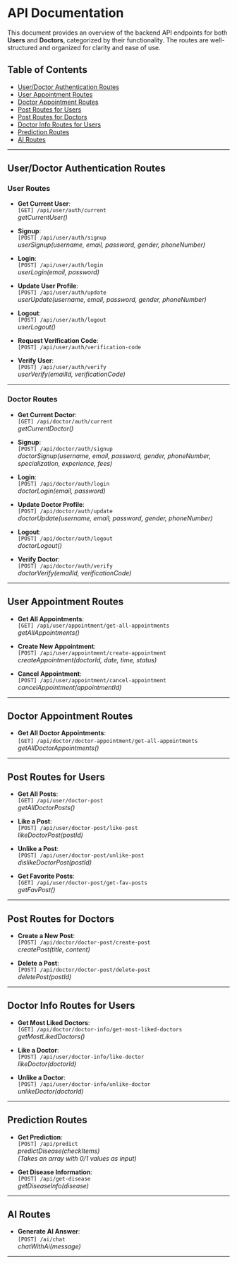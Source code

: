 # API Documentation

This document provides an overview of the backend API endpoints for both **Users** and **Doctors**, categorized by their functionality. The routes are well-structured and organized for clarity and ease of use.

## Table of Contents

- [User/Doctor Authentication Routes](#userdoctor-authentication-routes)
- [User Appointment Routes](#user-appointment-routes)
- [Doctor Appointment Routes](#doctor-appointment-routes)
- [Post Routes for Users](#post-routes-for-users)
- [Post Routes for Doctors](#post-routes-for-doctors)
- [Doctor Info Routes for Users](#doctor-info-routes-for-users)
- [Prediction Routes](#prediction-routes)
- [AI Routes](#ai-routes)

---

## User/Doctor Authentication Routes

### User Routes
- **Get Current User**:  
  `[GET] /api/user/auth/current`  
  _getCurrentUser()_

- **Signup**:  
  `[POST] /api/user/auth/signup`  
  _userSignup(username, email, password, gender, phoneNumber)_

- **Login**:  
  `[POST] /api/user/auth/login`  
  _userLogin(email, password)_

- **Update User Profile**:  
  `[POST] /api/user/auth/update`  
  _userUpdate(username, email, password, gender, phoneNumber)_

- **Logout**:  
  `[POST] /api/user/auth/logout`  
  _userLogout()_

- **Request Verification Code**:  
  `[POST] /api/user/auth/verification-code`

- **Verify User**:  
  `[POST] /api/user/auth/verify`  
  _userVerify(emailId, verificationCode)_

---

### Doctor Routes
- **Get Current Doctor**:  
  `[GET] /api/doctor/auth/current`  
  _getCurrentDoctor()_

- **Signup**:  
  `[POST] /api/doctor/auth/signup`  
  _doctorSignup(username, email, password, gender, phoneNumber, specialization, experience, fees)_

- **Login**:  
  `[POST] /api/doctor/auth/login`  
  _doctorLogin(email, password)_

- **Update Doctor Profile**:  
  `[POST] /api/doctor/auth/update`  
  _doctorUpdate(username, email, password, gender, phoneNumber)_

- **Logout**:  
  `[POST] /api/doctor/auth/logout`  
  _doctorLogout()_

- **Verify Doctor**:  
  `[POST] /api/doctor/auth/verify`  
  _doctorVerify(emailId, verificationCode)_

---

## User Appointment Routes

- **Get All Appointments**:  
  `[GET] /api/user/appointment/get-all-appointments`  
  _getAllAppointments()_

- **Create New Appointment**:  
  `[POST] /api/user/appointment/create-appointment`  
  _createAppointment(doctorId, date, time, status)_

- **Cancel Appointment**:  
  `[POST] /api/user/appointment/cancel-appointment`  
  _cancelAppointment(appointmentId)_

---

## Doctor Appointment Routes

- **Get All Doctor Appointments**:  
  `[GET] /api/doctor/doctor-appointment/get-all-appointments`  
  _getAllDoctorAppointments()_

---

## Post Routes for Users

- **Get All Posts**:  
  `[GET] /api/user/doctor-post`  
  _getAllDoctorPosts()_

- **Like a Post**:  
  `[POST] /api/user/doctor-post/like-post`  
  _likeDoctorPost(postId)_

- **Unlike a Post**:  
  `[POST] /api/user/doctor-post/unlike-post`  
  _dislikeDoctorPost(postId)_

- **Get Favorite Posts**:  
  `[GET] /api/user/doctor-post/get-fav-posts`  
  _getFavPost()_

---

## Post Routes for Doctors

- **Create a New Post**:  
  `[POST] /api/doctor/doctor-post/create-post`  
  _createPost(title, content)_

- **Delete a Post**:  
  `[POST] /api/doctor/doctor-post/delete-post`  
  _deletePost(postId)_

---

## Doctor Info Routes for Users

- **Get Most Liked Doctors**:  
  `[GET] /api/doctor/doctor-info/get-most-liked-doctors`  
  _getMostLikedDoctors()_

- **Like a Doctor**:  
  `[POST] /api/user/doctor-info/like-doctor`  
  _likeDoctor(doctorId)_

- **Unlike a Doctor**:  
  `[POST] /api/user/doctor-info/unlike-doctor`  
  _unlikeDoctor(doctorId)_

---

## Prediction Routes

- **Get Prediction**:  
  `[POST] /api/predict`  
  _predictDisease(checkItems)_  
  *(Takes an array with 0/1 values as input)*

- **Get Disease Information**:  
  `[POST] /api/get-disease`  
  _getDiseaseInfo(disease)_

---

## AI Routes

- **Generate AI Answer**:  
  `[POST] /ai/chat`  
  _chatWithAi(message)_

---

